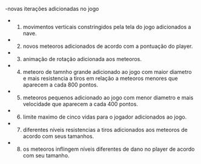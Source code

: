 -novas iterações adicionadas no jogo

- 1. movimentos verticais constringidos pela tela do jogo adicionados a nave.
- 2. novos meteoros adicionados de acordo com a pontuação do player.
- 3. animação de rotação adicionada aos meteoros.
- 4. meteoro de tamnho grande adicionado ao jogo com maior diametro e mais resistencia a tiros em relação a meteoros menores que aparecem a cada 800 pontos.
- 5. meteoros pequenos adicionado ao jogo com menor diametro e mais velocidade que aparecem a cada 400 pontos.
- 6. limite maximo de cinco vidas para o jogador adicionados ao jogo.
- 7. diferentes níveis resistencias a tiros adicionados aos meteoros de acordo com seus tamanhos.
- 8. os meteoros inflingem níveis diferentes de dano no player de acordo com seu tamanho.